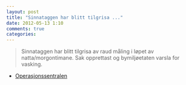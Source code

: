 ```yaml
---
layout: post
title: "Sinnataggen har blitt tilgrisa ..."
date: 2012-05-13 1:10
comments: true
categories: 
---
```


> Sinnataggen har blitt tilgrisa av raud måling i løpet av natta/morgontimane. Sak opprettast og bymiljøetaten varsla for vasking. 
- [Operasjonssentralen](https://twitter.com/oslopolitiops/status/201585245009612800)
